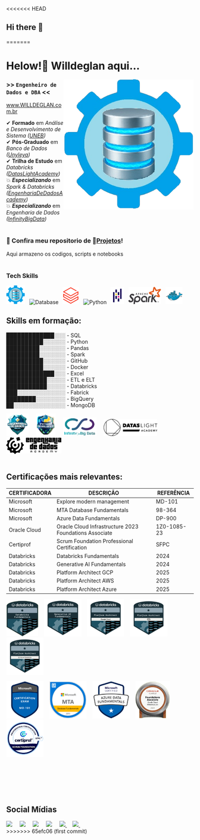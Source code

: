 <<<<<<< HEAD
## Hi there 👋

<!--
**diegosilvadef/diegosilvadef** is a ✨ _special_ ✨ repository because its `README.md` (this file) appears on your GitHub profile.

Here are some ideas to get you started:

- 🔭 I’m currently working on ...
- 🌱 I’m currently learning ...
- 👯 I’m looking to collaborate on ...
- 🤔 I’m looking for help with ...
- 💬 Ask me about ...
- 📫 How to reach me: ...
- 😄 Pronouns: ...
- ⚡ Fun fact: ...
-->
=======
# Helow!👋 Willdeglan aqui...
<!-- logo SQLDICAS inicio-->
<img src="/logos/sqlDicas.png"  align="right" width="350px" alt="SQL Dicas" />
<!-- logo SQLDICAS fim-->

### >> `Engenheiro de Dados e DBA` << <br> 

www.WILLDEGLAN.com.br 

<!-- apresentação -->
✔ **Formado** em _Análise e Desenvolvimento de Sistema ([UNEB](https://www.educaedu-brasil.com/centros/uneb-uniao-educacional-de-brasilia-uni1394))_ <br>
✔ **Pós-Graduado** em _Banco de Dados ([Unyleya](https://unyleya.edu.br/pos-graduacao-ead/curso/banco-de-dados))_ <br> 
✔ **Trilha de Estudo** em _Databricks ([DatasLightAcademy](https://www.dataslightacademy.com.br/))_ <br> 
💥 **_Especializando_** em _Spark & Databricks  ([EngenhariaDeDadosAcademy](https://engenhariadedadosacademy.curseduca.pro/m/courses))_ <br>
💥 **_Especializando_** em _Engenharia de Dados ([InfinityBigData](https://infinitybigdata.com/))_ <br>
<br>

### 💠 Confira meu repositorio de **📂[Projetos](https://github.com/willdegl4n/Projetos)**! 
Aqui armazeno os codigos, scripts e notebooks <br>
<br>
<!--
**Experiencia como:**
- _Administrador de Banco de Dados_
- _Supervisor de Equipe de Suporte_
- _Tecnico de Suporte de Campo e Remoto_
-->

  <!-- ICONES DAS TECNOLOGIAS -->
### Tech Skills
  <!-- SQL DICAS -->
<div align="left">
  <img src="/logos/sqlDicas.png" height="50" alt="SQLDicas"> &nbsp;
  <!-- BANCO DE DADOS -->
  <img src="https://camo.githubusercontent.com/b6b54c683ae354567ba2d2b5fc240406b54590501eeddf9edd98d86d645de241/68747470733a2f2f63646e2e6a7364656c6976722e6e65742f67682f64657669636f6e732f64657669636f6e406c61746573742f69636f6e732f73716c646576656c6f7065722f73716c646576656c6f7065722d6f726967696e616c2e737667" height="46" alt="Database"> &nbsp;
    <!-- DATABRICKS -->
  <img src="https://github.com/willdegl4n/willdegl4n/blob/main/logos/Databricks.png" height="46" alt="databricks"> &nbsp;
    <!-- PYTHON -->
    <img src="https://camo.githubusercontent.com/7654611cc0c150086ff9327653d5d31ba93e71411ca0d4b98b1e1918631d2b05/68747470733a2f2f63646e2e6a7364656c6976722e6e65742f67682f64657669636f6e732f64657669636f6e406c61746573742f69636f6e732f707974686f6e2f707974686f6e2d6f726967696e616c2e737667" height="46" alt="Python"  /> &nbsp;
<!-- PANDAS claro e escuro -->
  <picture>
  <source media="(prefers-color-scheme: dark)" srcset="https://github.com/willdegl4n/willdegl4n/blob/main/logos/PandasLogoPreto.png" height="46"">
  <img alt="Pandas" src="https://github.com/willdegl4n/willdegl4n/blob/main/logos/PandasLogoBranco.png" height="46"> &nbsp;
</picture>
  <!-- SPARK claro e escuro-->
   <picture>
  <source media="(prefers-color-scheme: dark)" srcset="https://github.com/willdegl4n/willdegl4n/blob/main/logos/apacheSparkLogoBranco.png" height="46"">
  <img alt="Spark" src="https://github.com/willdegl4n/willdegl4n/blob/main/logos/apacheSparkLogoPreto.png" height="46"> &nbsp;
</picture>
<!-- DOCKER -->
  <img src="https://github.com/willdegl4n/willdegl4n/blob/main/logos/docker.png" height="46" alt="docker"> &nbsp;
</div>  

**Skills em formação:**
-
 █████████████░░░ - SQL     <br>
 ██████████░░░░░░ - Python    <br>
 █████████░░░░░░░ - Pandas   <br>
 █████████░░░░░░░ - Spark  <br>
 ██████████░░░░░░ - GitHub    <br>
 ██████████░░░░░░ - Docker   <br>
 █████████████░░░ - Excel    <br>
 ███████████░░░░░ - ETL e ELT    <br>
 ███████████░░░░░ - Databricks    <br>
 ███░░░░░░░░░░░░░ - Fabrick    <br>
 ████████░░░░░░░░ - BigQuery    <br>
 ██░░░░░░░░░░░░░░ - MongoDB    <br>

<div align="left"> 
  <!-- Engenharia de dados DIO -->
 <img src="https://github.com/willdegl4n/willdegl4n/blob/main/logos/dioEngenhariaDeDados.png" height="60" alt="DataEngineer"> &nbsp;&nbsp;&nbsp;
 <!-- Desenvolvedor Python DIO -->
  <img src="https://github.com/willdegl4n/willdegl4n/blob/main/logos/dioPythonDeveloper.png" height="60" alt="PythonDeveloper"> &nbsp;&nbsp;&nbsp;
 <!-- Infinity BigData -->
  <img src="https://github.com/willdegl4n/willdegl4n/blob/main/logos/InfinityBigData.png" height="50" alt="InfinityBigData"> &nbsp;&nbsp;&nbsp;
 <!-- DatasLightAcademyBranco -->
  <picture>
    <source media="(prefers-color-scheme: dark)" srcset="https://github.com/willdegl4n/willdegl4n/blob/main/logos/DatasLightAcademyBranco.png" height="45"">
    <img alt="DatasLightAcademy" src="https://github.com/willdegl4n/willdegl4n/blob/main/logos/DatasLightAcademyPreto.png" height="45"> &nbsp;&nbsp;&nbsp; 
  </picture>
 <!-- EngenhariadedadosAcademy -->
  <picture>
    <source media="(prefers-color-scheme: dark)" srcset="https://github.com/willdegl4n/willdegl4n/blob/main/logos/EngenhariaDeDadosAcademyBranco.png" height="45"">
    <img alt="EngenhariadedadosAcademy" src="https://github.com/willdegl4n/willdegl4n/blob/main/logos/EngenhariaDeDadosAcademyPreto.png" height="45"> &nbsp;&nbsp;&nbsp; 
  </picture>
 <br> <br> 
</div>

**Certificações mais relevantes:**
-
| CERTIFICADORA | DESCRIÇÃO | REFERÊNCIA |
|---------------|-----------|--------|
| Microsoft    | Explore modern management                 | MD-101 |
| Microsoft    |  MTA Database Fundamentals                | 98-364 |
| Microsoft    | Azure Data Fundamentals                   | DP-900 |
| Oracle Cloud | Oracle Cloud Infrastructure 2023 Foundations Associate | 1Z0-1085-23 |
| Certiprof    |Scrum Foundation Professional Certification| SFPC |
| Databricks   |Databricks Fundamentals                    | 2024 |
| Databricks   |Generative AI Fundamentals                 | 2024 |
| Databricks   |Platform Architect GCP                     | 2025 |
| Databricks   |Platform Architect AWS                     | 2025 |
| Databricks   |Platform Architect Azure                   | 2025 |


 <!-- ICONES DAS Certificações -->

<p>

  <a href='#'><img height="96" src="/logos/DatabricksFundamentals.png"></a>
&nbsp;&nbsp;
  <a href='#'><img height="100" src="/logos/DatabricksFundamentals_AI.png"></a>
&nbsp;&nbsp;
  <a href='#'><img height="100" src="/logos/DatabricksPlatformArchitectGCP.png"></a>
&nbsp;&nbsp;
  <a href='#'><img height="100" src="/logos/DatabricksPlatformArchitectAWS.png"></a>
&nbsp;&nbsp;
  <a href='#'><img height="100" src="/logos/DatabricksPlatformArchitectAzure.png"></a>
  <br>

  
  <a href='#'><img height="100" src="/logos/MD101.png"></a>
&nbsp;&nbsp;
  <a href='#'><img height="100" src="/logos/MTADatabaseFundamentals2019.png"></a>
&nbsp;&nbsp;
  <a href='#'><img height="100" src="/logos/dp900.png"></a>
&nbsp;&nbsp;
  <a href='#'><img height="100" src="/logos/OCIF2023CA.png"></a>
&nbsp;&nbsp;
  <a href='#'><img height="100" src="/logos/ScrumFoundation2024.png"></a>  
</p>


<br> <br> 


  <!-- ICONES DAS TECNOLOGIAS - ->
## Minhas Tech Skills
<div align="left">
  <img src="https://cdn.jsdelivr.net/gh/devicons/devicon/icons/windows8/windows8-original.svg"                  height="55" alt="windows8 logo"  />
  <img src="https://cdn.jsdelivr.net/gh/devicons/devicon/icons/microsoftsqlserver/microsoftsqlserver-plain.svg" height="55" alt="microsoftsqlserver logo"  />
  <img src="https://cdn.jsdelivr.net/gh/devicons/devicon/icons/vscode/vscode-original.svg"                      height="55" alt="vscode logo"  />
  <img src="https://cdn.jsdelivr.net/gh/devicons/devicon/icons/linux/linux-original.svg"                        height="55" alt="linux logo"  />
  <img src="https://cdn.jsdelivr.net/gh/devicons/devicon/icons/oracle/oracle-original.svg"                      height="55" alt="oracle logo"  />
  <img src="https://cdn.jsdelivr.net/gh/devicons/devicon/icons/postgresql/postgresql-original.svg"              height="55" alt="postgresql logo"  />
  <img src="https://cdn.jsdelivr.net/gh/devicons/devicon/icons/python/python-original.svg"                      height="55" alt="python logo"  />
  <img src="https://cdn.jsdelivr.net/gh/devicons/devicon/icons/azure/azure-original.svg"                        height="55" alt="azure logo"  />
  <img src="https://cdn.jsdelivr.net/gh/devicons/devicon/icons/jupyter/jupyter-original.svg"                    height="55" alt="jupyter logo"  />
  <img src="https://cdn.jsdelivr.net/gh/devicons/devicon/icons/putty/putty-original.svg"                        height="55" alt="putty logo"  />
  <img src="https://cdn.jsdelivr.net/gh/devicons/devicon@latest/icons/pandas/pandas-original-wordmark.svg"      height="55" alt="putty logo" />
</div>
  <!- - ICONES DAS TECNOLOGIAS -->

<br> <br> 
<!-- Social midias -->
## Social Mídias
<div align="left">
  <a href="https://www.youtube.com/@sqldicas" target="_blank">         <img src="https://img.shields.io/badge/YouTube-FF0000?style=for-the-badge&logo=youtube&logoColor=white"                                         height="27"></a> &nbsp;&nbsp;&nbsp;
  <a href="https://instagram.com/willdeglan" target="_blank">          <img src="https://img.shields.io/badge/-Instagram-%23E4405F?style=for-the-badge&logo=instagram&logoColor=white"                                 height="27"></a> &nbsp;&nbsp;&nbsp;
  <a href = "mailto:willdeglan@gmail.com">                             <img src="https://img.shields.io/badge/-Gmail-%23333?style=for-the-badge&logo=gmail&logoColor=white"                                            height="27"></a> &nbsp;&nbsp;&nbsp;
  <a href="https://www.linkedin.com/in/willdeglan" target="_blank">    <img src="https://img.shields.io/badge/-LinkedIn-%230077B5?style=for-the-badge&logo=linkedin&logoColor=white"                                   height="27"></a> &nbsp;&nbsp;&nbsp;
  <a href="https://instagram.com/sqldicas" target="_blank">            <img src="https://img.shields.io/static/v1?message=SQLDicas&logo=instagram&label=&color=E4405F&logoColor=white&labelColor=&style=for-the-badge" height="27"> </a>&nbsp;&nbsp;&nbsp;
  <a href="https://www.willdeglan.com.br" target="_blank">             <img src="https://img.shields.io/static/v1?message=willdeglan.com.br&logo=medium&label=&color=00a8ff&logoColor=write&labelColor=&style=for-the-badge"  height="27"> </a> &nbsp;&nbsp;&nbsp;
</div>
>>>>>>> 65efc06 (first commit)

